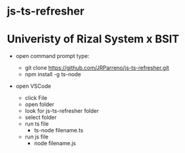 # js-ts-refresher

# Univeristy of Rizal System x BSIT

- open command prompt type:
   * git clone https://github.com/JRParreno/js-ts-refresher.git
   * npm install -g ts-node

- open VSCode
  * click File
  * open folder
  * look for js-ts-refresher folder
  * select folder
  * run ts file 
    - ts-node filename.ts
  * run js file
    - node filename.js
